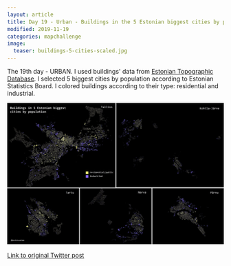 ```yaml
---
layout: article
title: Day 19 - Urban - Buildings in the 5 Estonian biggest cities by population
modified: 2019-11-19
categories: mapchallenge
image:
  teaser: buildings-5-cities-scaled.jpg
---
```

The 19th day - URBAN. I used buildings' data from [Estonian Topographic Database](https://geoportaal.maaamet.ee/eng/Spatial-Data/Estonian-Topographic-Database-p305.html). I selected 5 biggest cities by population according to Estonian Statistics Board. I colored buildings according to their type: residential and industrial.


![image of day 19 post](../../images/buildings-5-cities-scaled.jpg)

[Link to original Twitter post](https://twitter.com/evelynuuemaa/status/1196797210974928897)
